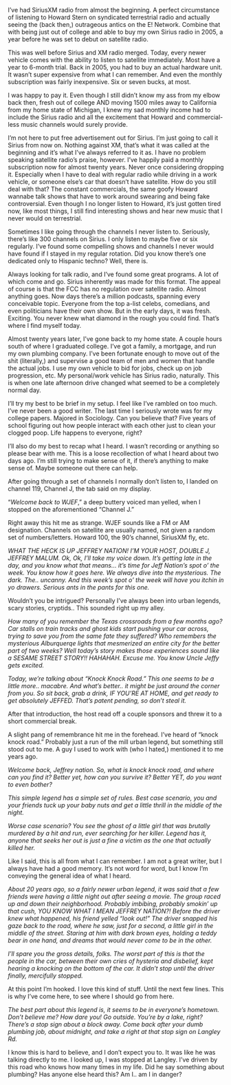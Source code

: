 I’ve had SiriusXM radio from almost the beginning.  A perfect circumstance of listening to Howard Stern on syndicated terrestrial radio and actually seeing the (back then,) outrageous antics on the E! Network. Combine that with being just out of college and able to buy my own Sirius radio in 2005, a year before he was set to debut on satellite radio.

  
This was well before Sirius and XM radio merged.  Today, every newer vehicle comes with the ability to listen to satellite immediately.  Most have a year to 6-month trial.  Back in 2005, you had to buy an actual hardware unit.  It wasn’t super expensive from what I can remember.  And even the monthly subscription was fairly inexpensive.  Six or seven bucks, at most.

  
I was happy to pay it.  Even though I still didn’t know my ass from my elbow back then, fresh out of college AND moving 1500 miles away to California from my home state of Michigan, I knew my sad monthly income had to include the Sirius radio and all the excitement that Howard and commercial-less music channels would surely provide.

  
I’m not here to put free advertisement out for Sirius.  I’m just going to call it Sirius from now on.  Nothing against XM, that’s what it was called at the beginning and it’s what I’ve always referred to it as.  I have no problem speaking satellite radio’s praise, however.  I’ve happily paid a monthly subscription now for almost twenty years.  Never once considering dropping it.  Especially when I have to deal with regular radio while driving in a work vehicle, or someone else’s car that doesn’t have satellite.  How do you still deal with that?  The constant commercials, the same goofy Howard wannabe talk shows that have to work around swearing and being fake controversial.  Even though I no longer listen to Howard, it’s just gotten tired now, like most things, I still find interesting shows and hear new music that I never would on terrestrial.

  
Sometimes I like going through the channels I never listen to.  Seriously, there’s like 300 channels on Sirius.  I only listen to maybe five or six regularly.  I’ve found some compelling shows and channels I never would have found if I stayed in my regular rotation.  Did you know there’s one dedicated only to Hispanic techno?  Well, there is.

  
Always looking for talk radio, and I’ve found some great programs.  A lot of which come and go.  Sirius inherently was made for this format.  The appeal of course is that the FCC has no regulation over satellite radio.  Almost anything goes.  Now days there’s a million podcasts, spanning every conceivable topic.  Everyone from the top a-list celebs, comedians, and even politicians have their own show.  But in the early days, it was fresh.  Exciting.  You never knew what diamond in the rough you could find.  That’s where I find myself today.

  
Almost twenty years later, I’ve gone back to my home state.  A couple hours south of where I graduated college.  I’ve got a family, a mortgage, and run my own plumbing company.  I’ve been fortunate enough to move out of the shit (literally,) and supervise a good team of men and women that handle the actual jobs.  I use my own vehicle to bid for jobs, check up on job progression, etc.  My personal/work vehicle has Sirius radio, naturally.  This is when one late afternoon drive changed what seemed to be a completely normal day.

  
I’ll try my best to be brief in my setup.  I feel like I’ve rambled on too much.  I’ve never been a good writer.  The last time I seriously wrote was for my college papers.  Majored in Sociology.  Can you believe that?  Five years of school figuring out how people interact with each other just to clean your clogged poop.  Life happens to everyone, right?

  
I’ll also do my best to recap what I heard.  I wasn’t recording or anything so please bear with me.  This is a loose recollection of what I heard about two days ago.  I’m still trying to make sense of it, if there’s anything to make sense of.  Maybe someone out there can help.

  
After going through a set of channels I normally don’t listen to, I landed on channel 119, Channel J, the tab said on my display.

  
“*Welcome back to WJEF*,” a deep buttery voiced man yelled, when I stopped on the aforementioned “Channel J.”

  
Right away this hit me as strange.  WJEF sounds like a FM or AM designation.  Channels on satellite are usually named, not given a random set of numbers/letters.  Howard 100, the 90’s channel, SiriusXM fly, etc.

  
*WHAT THE HECK IS UP JEFFREY NATION! I’M YOUR HOST, DOUBLE J, JEFFREY MALUM.  Ok, Ok, I’ll take my voice down.  It’s getting late in the day, and you know what that means… it’s time for Jeff Nation’s spot o’ the week.  You know how it goes here.  We always dive into the mysterious.  The dark.  The.. uncanny.  And this week’s spot o’ the week will have you itchin in yo drawers.  Serious ants in the pants for this one.*

  
Wouldn’t you be intrigued?  Personally I’ve always been into urban legends, scary stories, cryptids..  This sounded right up my alley.

  
*How many of you remember the Texas crossroads from a few months ago?  Car stalls on train tracks and ghost kids start pushing your car across, trying to save you from the same fate they suffered?  Who remembers the mysterious Alburquerqe lights that mesmerized an entire city for the better part of two weeks?  Well today’s story makes those experiences sound like a SESAME STREET STORY!!  HAHAHAH.  Excuse me.  You know Uncle Jeffy gets excited.*

  
*Today, we’re talking about “Knock Knock Road.”  This one seems to be a little more.. macabre.  And what’s better.. it might be just around the corner from you.  So sit back, grab a drink, IF YOU’RE AT HOME, and get ready to get absolutely JEFFED.  That’s patent pending, so don’t steal it.*

  
After that introduction, the host read off a couple sponsors and threw it to a short commercial break.    
A slight pang of remembrance hit me in the forehead.  I’ve heard of “knock knock road.”  Probably just a run of the mill urban legend, but something still stood out to me.  A guy I used to work with (who I hated,) mentioned it to me years ago.

  
*Welcome back, Jeffrey nation.  So, what is knock knock road, and where can you find it?  Better yet, how can you survive it?  Better YET, do you want to even bother?*    
*This simple legend has a simple set of rules.  Best case scenario, you and your friends tuck up your baby nuts and get a little thrill in the middle of the night.*

  
*Worse case scenario?  You see the ghost of a little girl that was brutally murdered by a hit and run, ever searching for her killer.  Legend has it, anyone that seeks her out is just a fine a victim as the one that actually killed her.*

  
Like I said, this is all from what I can remember.  I am not a great writer, but I always have had a good memory.  It’s not word for word, but I know I’m conveying the general idea of what I heard.  

  
*About 20 years ago, so a fairly newer urban legend, it was said that a few friends were having a little night out after seeing a movie.  The group raced up and down their neighborhood.  Probably imbibing, probably smokin’ up that cush, YOU KNOW WHAT I MEAN JEFFREY NATION?!  Before the driver knew what happened, his friend yelled “look out!”  The driver snapped his gaze back to the road, where he saw, just for a second, a little girl in the middle of the street.  Staring at him with dark brown eyes, holding a teddy bear in one hand, and dreams that would never come to be in the other.*  
*I’ll spare you the gross details, folks.  The worst part of this is that the people in the car, between their own cries of hysteria and disbelief, kept hearing a knocking on the bottom of the car.  It didn’t stop until the driver finally, mercifully stopped.*   
  
At this point I’m hooked.  I love this kind of stuff.  Until the next few lines.  This is why I’ve come here, to see where I should go from here.

  
*The best part about this legend is, it seems to be in everyone’s hometown.  Don’t believe me?  How dare you!  Go outside.  You’re by a lake, right?  There’s a stop sign about a block away.  Come back after your dumb plumbing job, about midnight, and take a right at that stop sign on Langley Rd.*  

  
I know this is hard to believe, and I don’t expect you to.  It was like he was talking directly to me. I looked up, I was stopped at Langley.  I’ve driven by this road who knows how many times in my life.  Did he say something about plumbing?  Has anyone else heard this?  Am I.. am I in danger?  
